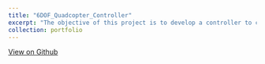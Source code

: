```yaml
---
title: "6DOF_Quadcopter_Controller"
excerpt: "The objective of this project is to develop a controller to control a 6 Degrees of Freedom (DOF) quadcopter based on a common set of requirements. <br/><img src='/images/quadcopter_body_frame.png'>"
collection: portfolio
---
```


[View on Github](https://github.com/TonyDTiger/My-Projects/tree/main/6DOF_Quadcopter_Controller)
